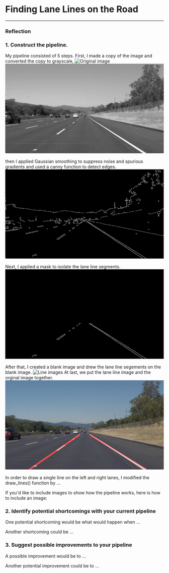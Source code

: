# **Finding Lane Lines on the Road** 



[//]: # (Image References)


---

### Reflection

### 1. Construct the pipeline.

My pipeline consisted of 5 steps. First, I made a copy of the image and converted the copy to grayscale,
![Original image](./test_images/solidWhiteRight.jpg)
![Grayscale](./test_images/solidWhiteRight_grayscale.jpg)

then I applied Gaussian smoothing to suppress noise and spurious gradients and used a canny function to detect edges.
![Canny edges](./test_images/solidWhiteRight_edges.jpg)

Next, I applied a mask to isolate the lane line segments. 
![Masked edges](./test_images/solidWhiteRight_masked_edges.jpg)

After that, I created a blank image and drew the lane line segements on the blank image. 
![Line images](./test_images/solidWhiteRight_line_images.jpg)
At last, we put the lane line image and the orginal image together.
![Lane Lines](./test_images/solidWhiteRight_Lane_Lines.jpg)

In order to draw a single line on the left and right lanes, I modified the draw_lines() function by ...

If you'd like to include images to show how the pipeline works, here is how to include an image: 






### 2. Identify potential shortcomings with your current pipeline


One potential shortcoming would be what would happen when ... 

Another shortcoming could be ...


### 3. Suggest possible improvements to your pipeline

A possible improvement would be to ...

Another potential improvement could be to ...
